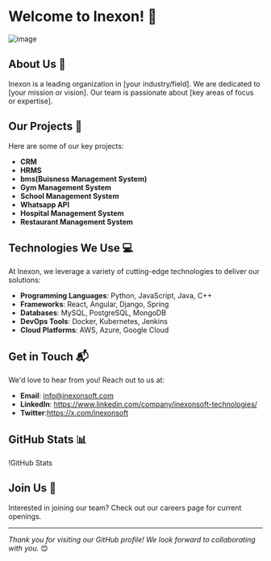 # Welcome to Inexon! 🚀

![image](https://github.com/user-attachments/assets/1502fc90-92d3-4d75-8a17-23c109e5739d)

## About Us 🌟
Inexon is a leading organization in [your industry/field]. We are dedicated to [your mission or vision]. Our team is passionate about [key areas of focus or expertise].

## Our Projects 📂
Here are some of our key projects:
- **CRM**
- **HRMS**
- **bms(Buisness Management System)**
- **Gym Management System**
- **School Management System**
- **Whatsapp API**
- **Hospital Management System**
- **Restaurant Management System**


## Technologies We Use 💻
At Inexon, we leverage a variety of cutting-edge technologies to deliver our solutions:
- **Programming Languages**: Python, JavaScript, Java, C++
- **Frameworks**: React, Angular, Django, Spring
- **Databases**: MySQL, PostgreSQL, MongoDB
- **DevOps Tools**: Docker, Kubernetes, Jenkins
- **Cloud Platforms**: AWS, Azure, Google Cloud

## Get in Touch 📬
We'd love to hear from you! Reach out to us at:
- **Email**: info@inexonsoft.com
- **LinkedIn**: https://www.linkedin.com/company/inexonsoft-technologies/
- **Twitter**:https://x.com/inexonsoft

  
## GitHub Stats 📊
!GitHub Stats <!-- Replace with your GitHub username -->

## Join Us 💼
Interested in joining our team? Check out our careers page for current openings.

---

*Thank you for visiting our GitHub profile! We look forward to collaborating with you.* 😊
